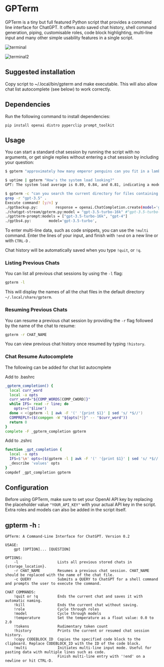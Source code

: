 # GPTerm

GPTerm is a tiny but full featured Python script that provides a command line interface for ChatGPT. It offers auto saved chat history, shell command generation, piping, customisable roles, code block highlighting, multi-line input and many other simple usability features in a single script. 

![terminal](https://github.com/DeviousD4n/GPTerm/assets/129655658/0b077a53-229b-40a8-8b85-763df1e542b0)

![terminal2](https://github.com/DeviousD4n/GPTerm/assets/129655658/2f3fde65-fc74-498b-a8ee-f2c3ad962ee7)


## Suggested installation

Copy script to ~/.local/bin/gpterm and make executable. This will also allow chat list autocomplete (see below) to work correctly.

## Dependencies

Run the following command to install dependencies:

`pip install openai distro pyperclip prompt_toolkit`

## Usage

You can start a standard chat session by running the script with no arguments, or get single replies without entering a chat session by including your question:
```bash
$ gpterm "approximately how many emperor penguins can you fit in a lamborghini aventador?"
```

```bash
$ uptime | gpterm "How's the system load looking?"
GPT: The system load average is 0.89, 0.84, and 0.81, indicating a moderate load on the system.
```

```bash
$ gpterm -c "can you search the current directory for files containing 'gpt-3.5'?"    
grep -r "gpt-3.5" .
Execute command? [y/n] y
./gptbackup.py:        response = openai.ChatCompletion.create(model='gpt-3.5-turbo', messages=messages, stream=True)
./chatgpt-stream/gpterm.py:model = "gpt-3.5-turbo-16k" #"gpt-3.5-turbo-16k"
./gptterm-prompt:models = ["gpt-3.5-turbo-16k", "gpt-4"]
./gptbs4.py:        model='gpt-3.5-turbo',
```

To enter multi-line data, such as code snippets, you can use the `!multi` command. Enter the lines of your input, and finish with `!end` on a new line or with `CTRL-D` .

Chat history will be automatically saved when you type `!quit`, or `!q`.

### Listing Previous Chats

You can list all previous chat sessions by using the `-l` flag:
```bash
gpterm -l
```
This will display the names of all the chat files in the default directory `~/.local/share/gpterm`.

### Resuming Previous Chats

You can resume a previous chat session by providing the `-r` flag followed by the name of the chat to resume:
```bash
gpterm -r CHAT_NAME
```
You can view previous chat history once resumed by typing `!history`. 

### Chat Resume Autocomplete

The following can be added for chat list autocmplete

Add to .bashrc
```bash
_gpterm_completion() {
  local curr_word
  local -a opts 
  curr_word="${COMP_WORDS[COMP_CWORD]}"
  while IFS= read -r line; do
    opts+=("$line")
  done < <(gpterm -l | awk -F '(' '{print $1}' | sed 's/ *$//')
  COMPREPLY=($(compgen -W "${opts[*]}" -- "$curr_word"))
  return 0
}
complete -F _gpterm_completion gpterm
```

Add to .zshrc
```zsh
function _gpt_completion {
  local -a opts
  IFS=$'\n' opts=($(gpterm -l | awk -F '(' '{print $1}' | sed 's/ *$//'))
  _describe 'values' opts
}
compdef _gpt_completion gpterm
```

## Configuration

Before using GPTerm, make sure to set your OpenAI API key by replacing the placeholder value `"YOUR_API_KEY"` with your actual API key in the script. Extra roles and models can also be added in the script itself.

## gpterm -h :

    GPTerm: A Command-Line Interface for ChatGPT. Version 0.2
    
    USAGE:
        gpt [OPTION]... [QUESTION]

    OPTIONS:
        -l                  Lists all previous stored chats in {storage_location}.
        -r CHAT_NAME        Resumes a previous chat session. CHAT_NAME should be replaced with the name of the chat file.
        -c QUERY            Submits a QUERY to ChatGPT for a shell command and prompts the user to execute the command.
              
    CHAT COMMANDS:
        !quit or !q         Ends the current chat and saves it with automatic naming.
        !kill               Ends the current chat without saving.
        !role               Cycle through roles
        !model              Cycle through models
        !temperature        Set the temperature as a float value: 0.0 to 2.0
        !tokens             Rudimentary token count
        !history            Prints the current or resumed chat session history.
        !copy CODEBLOCK_ID  Copies the specified code block to the clipboard. Replace CODEBLOCK_ID with the ID of the code block.
        !multi              Initiates multi-line input mode. Useful for pasting data with multiple lines such as code. 
                            Finish multi-line entry with '!end' on a newline or hit CTRL-D.
